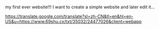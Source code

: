  my first ever website!!!
I want to create a simple website and later edit it... 




https://translate.google.com/translate?sl=zh-CN&tl=en&hl=en-US&u=https://www.69shu.cx/txt/35032/24477026&client=webapp
